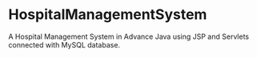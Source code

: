 # HospitalManagementSystem
A Hospital Management System in Advance Java using JSP and Servlets connected with MySQL database.
